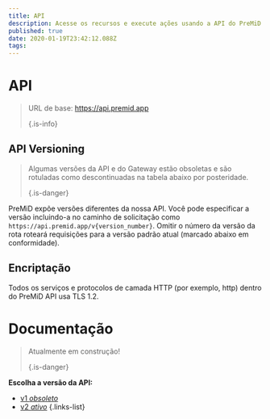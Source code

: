 ```yaml
---
title: API
description: Acesse os recursos e execute ações usando a API do PreMiD
published: true
date: 2020-01-19T23:42:12.088Z
tags:
---
```


# API

> URL de base: https://api.premid.app 
> 
> {.is-info}

## API Versioning
> Algumas versões da API e do Gateway estão obsoletas e são rotuladas como descontinuadas na tabela abaixo por posteridade. 
> 
> {.is-danger}

PreMiD expõe versões diferentes da nossa API. Você pode especificar a versão incluindo-a no caminho de solicitação como `https://api.premid.app/v{version_number}`. Omitir o número da versão da rota roteará requisições para a versão padrão atual (marcado abaixo em conformidade).

## Encriptação

Todos os serviços e protocolos de camada HTTP (por exemplo, http) dentro do PreMiD API usa TLS 1.2.

# Documentação
> Atualmente em construção! 
> 
> {.is-danger}

**Escolha a versão da API:**
- [v1 *obsoleto*](/dev/api/v1)
- [v2 *ativo*](/dev/api/v2)
{.links-list}